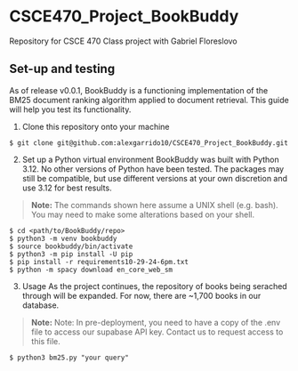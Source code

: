 # CSCE470_Project_BookBuddy
Repository for CSCE 470 Class project with Gabriel Floreslovo

## Set-up and testing
As of release v0.0.1, BookBuddy is a functioning implementation of the BM25 document ranking algorithm applied to document retrieval. This guide will help you test its functionality. 

1. Clone this repository onto your machine
```console
$ git clone git@github.com:alexgarrido10/CSCE470_Project_BookBuddy.git
```

2. Set up a Python virtual environment
BookBuddy was built with Python 3.12. No other versions of Python have been tested. The packages may still be compatible, but use different versions at your own discretion and use 3.12 for best results.
> **Note:** The commands shown here assume a UNIX shell (e.g. bash). You may need to make some alterations based on your shell.
```console
$ cd <path/to/BookBuddy/repo>
$ python3 -m venv bookbuddy
$ source bookbuddy/bin/activate
$ python3 -m pip install -U pip
$ pip install -r requirements10-29-24-6pm.txt
$ python -m spacy download en_core_web_sm
```

3. Usage
As the project continues, the repository of books being serached through will be expanded. For now, there are ~1,700 books in our database. 
> **Note:** Note: In pre-deployment, you need to have a copy of the .env file to access our supabase API key. Contact us to request access to this file.
```console
$ python3 bm25.py "your query"
```